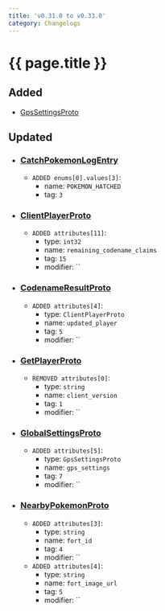 ```yaml
---
title: 'v0.31.0 to v0.33.0'
category: Changelogs
---
```


[comment]: <> (THIS PART IS GENERATED - AKA DON'T EDIT THIS PART MANUALLY)

# {{ page.title }}


## Added

- [GpsSettingsProto](../../messages/GpsSettingsProto/)




## Updated

- ### [CatchPokemonLogEntry](../../messages/CatchPokemonLogEntry/)
  - `ADDED enums[0].values[3]`:
    - name: `POKEMON_HATCHED`
    - tag: `3`

- ### [ClientPlayerProto](../../messages/ClientPlayerProto/)
  - `ADDED attributes[11]`:
    - type: `int32`
    - name: `remaining_codename_claims`
    - tag: `15`
    - modifier: ``

- ### [CodenameResultProto](../../messages/CodenameResultProto/)
  - `ADDED attributes[4]`:
    - type: `ClientPlayerProto`
    - name: `updated_player`
    - tag: `5`
    - modifier: ``

- ### [GetPlayerProto](../../messages/GetPlayerProto/)
  - `REMOVED attributes[0]`:
    - type: `string`
    - name: `client_version`
    - tag: `1`
    - modifier: ``

- ### [GlobalSettingsProto](../../messages/GlobalSettingsProto/)
  - `ADDED attributes[5]`:
    - type: `GpsSettingsProto`
    - name: `gps_settings`
    - tag: `7`
    - modifier: ``

- ### [NearbyPokemonProto](../../messages/NearbyPokemonProto/)
  - `ADDED attributes[3]`:
    - type: `string`
    - name: `fort_id`
    - tag: `4`
    - modifier: ``
  - `ADDED attributes[4]`:
    - type: `string`
    - name: `fort_image_url`
    - tag: `5`
    - modifier: ``



[comment]: <> (YOU CAN EDIT AFTER THIS)
